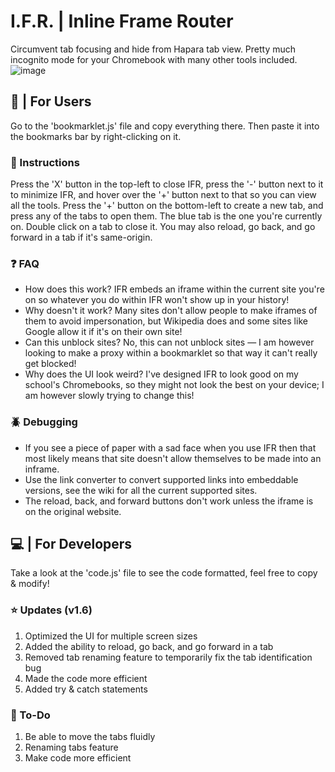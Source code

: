 # I.F.R. | Inline Frame Router
Circumvent tab focusing and hide from Hapara tab view. Pretty much incognito mode for your Chromebook with many other tools included.
![image](https://github.com/TheReallyReal/IFR/assets/141452587/4367171f-c2e4-4541-b475-630c339478e6)

## 👋 | For Users
Go to the 'bookmarklet.js' file and copy everything there. Then paste it into the bookmarks bar by right-clicking on it.

### 📖 Instructions
Press the 'X' button in the top-left to close IFR, press the '-' button next to it to minimize IFR, and hover over the '+' button next to that so you can view all the tools. Press the '+' button on the bottom-left to create a new tab, and press any of the tabs to open them. The blue tab is the one you're currently on. Double click on a tab to close it. You may also reload, go back, and go forward in a tab if it's same-origin.

### ❓ FAQ
* How does this work? IFR embeds an iframe within the current site you're on so whatever you do within IFR won't show up in your history!
* Why doesn't it work? Many sites don't allow people to make iframes of them to avoid impersonation, but Wikipedia does and some sites like Google allow it if it's on their own site!
* Can this unblock sites? No, this can not unblock sites — I am however looking to make a proxy within a bookmarklet so that way it can't really get blocked!
* Why does the UI look weird? I've designed IFR to look good on my school's Chromebooks, so they might not look the best on your device; I am however slowly trying to change this!

### 🪲 Debugging
* If you see a piece of paper with a sad face when you use IFR then that most likely means that site doesn't allow themselves to be made into an inframe.
* Use the link converter to convert supported links into embeddable versions, see the wiki for all the current supported sites.
* The reload, back, and forward buttons don't work unless the iframe is on the original website.

## 💻 | For Developers 
Take a look at the 'code.js' file to see the code formatted, feel free to copy & modify!

### ⭐ Updates (v1.6)
1. Optimized the UI for multiple screen sizes
2. Added the ability to reload, go back, and go forward in a tab
3. Removed tab renaming feature to temporarily fix the tab identification bug
4. Made the code more efficient
5. Added try & catch statements

### 📝 To-Do
1. Be able to move the tabs fluidly
2. Renaming tabs feature
3. Make code more efficient
